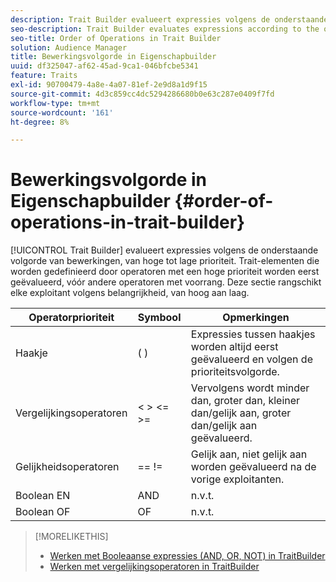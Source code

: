 ```yaml
---
description: Trait Builder evalueert expressies volgens de onderstaande volgorde van bewerkingen, van hoge tot lage prioriteit. Trait-elementen die worden gedefinieerd door operatoren met een hoge prioriteit worden eerst geëvalueerd, vóór andere operatoren met voorrang. Deze sectie rangschikt elke exploitant volgens belangrijkheid, van hoog aan laag.
seo-description: Trait Builder evaluates expressions according to the order-of-operations listed below, from high to low precedence. Trait elements defined by high-precedence operators are evaluated first, before other precedence operators. This section ranks each operator according to precedence, from high to low.
seo-title: Order of Operations in Trait Builder
solution: Audience Manager
title: Bewerkingsvolgorde in Eigenschapbuilder
uuid: df325047-af62-45ad-9ca1-046bfcbe5341
feature: Traits
exl-id: 90700479-4a8e-4a07-81ef-2e9d8a1d9f15
source-git-commit: 4d3c859cc4dc5294286680b0e63c287e0409f7fd
workflow-type: tm+mt
source-wordcount: '161'
ht-degree: 8%

---
```


# Bewerkingsvolgorde in Eigenschapbuilder {#order-of-operations-in-trait-builder}

[!UICONTROL Trait Builder] evalueert expressies volgens de onderstaande volgorde van bewerkingen, van hoge tot lage prioriteit. Trait-elementen die worden gedefinieerd door operatoren met een hoge prioriteit worden eerst geëvalueerd, vóór andere operatoren met voorrang. Deze sectie rangschikt elke exploitant volgens belangrijkheid, van hoog aan laag.

<!-- c_tb_operator_precedence.xml -->

<table id="table_F0FA45B652C7464B90D35526817110FF"> 
 <thead> 
  <tr> 
   <th colname="col1" class="entry"> Operatorprioriteit </th> 
   <th colname="col2" class="entry"> Symbool </th> 
   <th colname="col3" class="entry"> Opmerkingen </th> 
  </tr> 
 </thead>
 <tbody> 
  <tr> 
   <td colname="col1"> Haakje </td> 
   <td colname="col2"> ( ) </td> 
   <td colname="col3"> Expressies tussen haakjes worden altijd eerst geëvalueerd en volgen de prioriteitsvolgorde. </td> 
  </tr> 
  <tr> 
   <td colname="col1"> Vergelijkingsoperatoren </td> 
   <td colname="col2"> &lt; &gt; &lt;= &gt;= </td> 
   <td colname="col3"> Vervolgens wordt minder dan, groter dan, kleiner dan/gelijk aan, groter dan/gelijk aan geëvalueerd. </td> 
  </tr> 
  <tr> 
   <td colname="col1"> Gelijkheidsoperatoren </td> 
   <td colname="col2"> == != </td> 
   <td colname="col3"> Gelijk aan, niet gelijk aan worden geëvalueerd na de vorige exploitanten. </td> 
  </tr> 
  <tr> 
   <td colname="col1">Boolean <span class="wintitle"> EN</span> </td> 
   <td colname="col2"><span class="wintitle"> AND</span> </td> 
   <td colname="col3" morerows="1"> n.v.t. </td> 
  </tr> 
  <tr> 
   <td colname="col1">Boolean <span class="wintitle"> OF</span> </td> 
   <td colname="col2"><span class="wintitle"> OF</span> </td> 
   <td colname="col3" morerows="1"> n.v.t. </td> 
  </tr> 
 </tbody>
</table>

>[!MORELIKETHIS]
>
>* [Werken met Booleaanse expressies (AND, OR, NOT) in TraitBuilder](../../reference/boolean-expressions-tsb.md)
>* [Werken met vergelijkingsoperatoren in TraitBuilder](../../features/traits/trait-comparison-operators.md)

